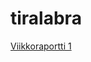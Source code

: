 # tiralabra
[Viikkoraportti 1](https://github.com/kemiliak/tiralabra/blob/main/dokumentaatio/viikkoraportti1.md)
